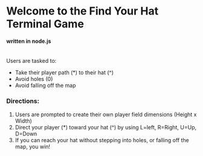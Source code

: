 # Welcome to the Find Your Hat Terminal Game

#### written in node.js
<br/>
Users are tasked to:
<ul>
  <li>Take their player path (*) to their hat (^)</li>
  <li>Avoid holes (0)</li>
  <li>Avoid falling off the map</li>
</ul>

### Directions:
<ol>
  <li>Users are prompted to create their own player field dimensions (Height x Width)</li>
  <li>Direct your player (*) toward your hat (^) by using L=left, R=Right, U=Up, D=Down</li>
  <li>If you can reach your hat without stepping into holes, or falling off the map, you win!</li>
</ol>
